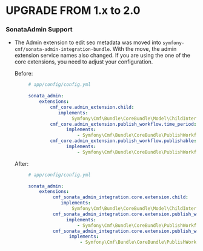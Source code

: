 UPGRADE FROM 1.x to 2.0
=======================

### SonataAdmin Support

 * The Admin extension to edit seo metadata was moved into `symfony-cmf/sonata-admin-integration-bundle`.
   With the move, the admin extension service names also changed. If you are using the one of the core extensions,
   you need to adjust your configuration.
   
   Before:
   
   ```yaml
        # app/config/config.yml
     
        sonata_admin:
            extensions:
                cmf_core.admin_extension.child:
                   implements:
                        Symfony\Cmf\Bundle\CoreBundle\Model\ChildInterface
                cmf_core.admin_extension.publish_workflow.time_period:
                      implements:
                          - Symfony\Cmf\Bundle\CoreBundle\PublishWorkflow\PublishTimePeriodInterface
                cmf_core.admin_extension.publish_workflow.publishable:
                      implements:
                          - Symfony\Cmf\Bundle\CoreBundle\PublishWorkflow\PublishableInterface
   ```

    After:
       
   ```yaml
        # app/config/config.yml
                
        sonata_admin:
            extensions:
                 cmf_sonata_admin_integration.core.extension.child:
                    implements:
                        Symfony\Cmf\Bundle\CoreBundle\Model\ChildInterface
                 cmf_sonata_admin_integration.core.extension.publish_workflow.time_period:
                      implements:
                          - Symfony\Cmf\Bundle\CoreBundle\PublishWorkflow\PublishTimePeriodInterface
                 cmf_sonata_admin_integration.core.extension.publish_workflow.publishable:
                       implements:
                           - Symfony\Cmf\Bundle\CoreBundle\PublishWorkflow\PublishableInterface
   ```
